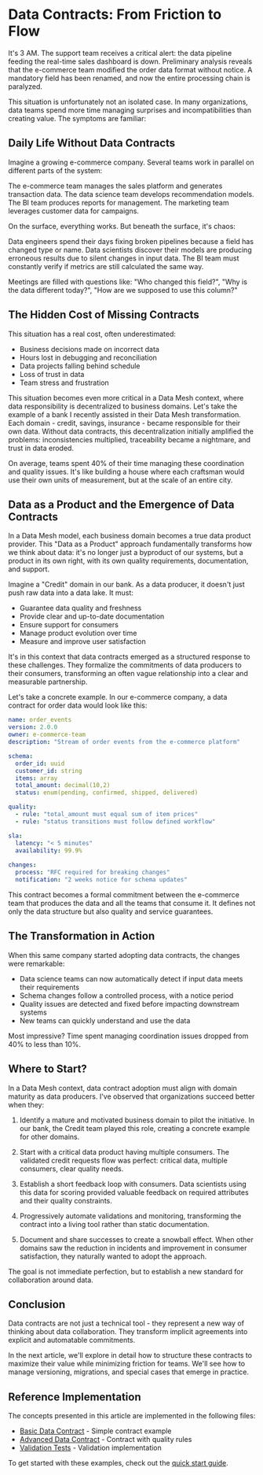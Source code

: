 # Data Contracts: From Friction to Flow

It's 3 AM. The support team receives a critical alert: the data pipeline feeding the real-time sales dashboard is down. Preliminary analysis reveals that the e-commerce team modified the order data format without notice. A mandatory field has been renamed, and now the entire processing chain is paralyzed.

This situation is unfortunately not an isolated case. In many organizations, data teams spend more time managing surprises and incompatibilities than creating value. The symptoms are familiar:

## Daily Life Without Data Contracts

Imagine a growing e-commerce company. Several teams work in parallel on different parts of the system:

The e-commerce team manages the sales platform and generates transaction data. The data science team develops recommendation models. The BI team produces reports for management. The marketing team leverages customer data for campaigns.

On the surface, everything works. But beneath the surface, it's chaos:

Data engineers spend their days fixing broken pipelines because a field has changed type or name. Data scientists discover their models are producing erroneous results due to silent changes in input data. The BI team must constantly verify if metrics are still calculated the same way.

Meetings are filled with questions like: "Who changed this field?", "Why is the data different today?", "How are we supposed to use this column?"

## The Hidden Cost of Missing Contracts

This situation has a real cost, often underestimated:

- Business decisions made on incorrect data
- Hours lost in debugging and reconciliation
- Data projects falling behind schedule
- Loss of trust in data
- Team stress and frustration

This situation becomes even more critical in a Data Mesh context, where data responsibility is decentralized to business domains. Let's take the example of a bank I recently assisted in their Data Mesh transformation. Each domain - credit, savings, insurance - became responsible for their own data. Without data contracts, this decentralization initially amplified the problems: inconsistencies multiplied, traceability became a nightmare, and trust in data eroded.

On average, teams spent 40% of their time managing these coordination and quality issues. It's like building a house where each craftsman would use their own units of measurement, but at the scale of an entire city.

## Data as a Product and the Emergence of Data Contracts

In a Data Mesh model, each business domain becomes a true data product provider. This "Data as a Product" approach fundamentally transforms how we think about data: it's no longer just a byproduct of our systems, but a product in its own right, with its own quality requirements, documentation, and support.

Imagine a "Credit" domain in our bank. As a data producer, it doesn't just push raw data into a data lake. It must:
- Guarantee data quality and freshness
- Provide clear and up-to-date documentation
- Ensure support for consumers
- Manage product evolution over time
- Measure and improve user satisfaction

It's in this context that data contracts emerged as a structured response to these challenges. They formalize the commitments of data producers to their consumers, transforming an often vague relationship into a clear and measurable partnership.

Let's take a concrete example. In our e-commerce company, a data contract for order data would look like this:

```yaml
name: order_events
version: 2.0.0
owner: e-commerce-team
description: "Stream of order events from the e-commerce platform"

schema:
  order_id: uuid
  customer_id: string
  items: array
  total_amount: decimal(10,2)
  status: enum(pending, confirmed, shipped, delivered)

quality:
  - rule: "total_amount must equal sum of item prices"
  - rule: "status transitions must follow defined workflow"

sla:
  latency: "< 5 minutes"
  availability: 99.9%
   
changes:
  process: "RFC required for breaking changes"
  notification: "2 weeks notice for schema updates"
```

This contract becomes a formal commitment between the e-commerce team that produces the data and all the teams that consume it. It defines not only the data structure but also quality and service guarantees.

## The Transformation in Action

When this same company started adopting data contracts, the changes were remarkable:

- Data science teams can now automatically detect if input data meets their requirements
- Schema changes follow a controlled process, with a notice period
- Quality issues are detected and fixed before impacting downstream systems
- New teams can quickly understand and use the data

Most impressive? Time spent managing coordination issues dropped from 40% to less than 10%.

## Where to Start?

In a Data Mesh context, data contract adoption must align with domain maturity as data producers. I've observed that organizations succeed better when they:

1. Identify a mature and motivated business domain to pilot the initiative. In our bank, the Credit team played this role, creating a concrete example for other domains.

2. Start with a critical data product having multiple consumers. The validated credit requests flow was perfect: critical data, multiple consumers, clear quality needs.

3. Establish a short feedback loop with consumers. Data scientists using this data for scoring provided valuable feedback on required attributes and their quality constraints.

4. Progressively automate validations and monitoring, transforming the contract into a living tool rather than static documentation.

5. Document and share successes to create a snowball effect. When other domains saw the reduction in incidents and improvement in consumer satisfaction, they naturally wanted to adopt the approach.

The goal is not immediate perfection, but to establish a new standard for collaboration around data.

## Conclusion

Data contracts are not just a technical tool - they represent a new way of thinking about data collaboration. They transform implicit agreements into explicit and automatable commitments.

In the next article, we'll explore in detail how to structure these contracts to maximize their value while minimizing friction for teams. We'll see how to manage versioning, migrations, and special cases that emerge in practice.

## Reference Implementation

The concepts presented in this article are implemented in the following files:

- [Basic Data Contract](../../contracts/customer-domain/order_events.yaml) - Simple contract example
- [Advanced Data Contract](../../contracts/customer-domain/customer_profile_events.yaml) - Contract with quality rules
- [Validation Tests](../../validation/contract_tests.py) - Validation implementation

To get started with these examples, check out the [quick start guide](../../README.md#-quick-start). 